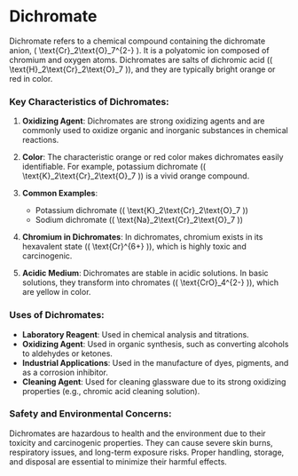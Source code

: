 # Dichromate

Dichromate refers to a chemical compound containing the dichromate anion, \( \text{Cr}_2\text{O}_7^{2-} \). It is a polyatomic ion composed of chromium and oxygen atoms. Dichromates are salts of dichromic acid (\( \text{H}_2\text{Cr}_2\text{O}_7 \)), and they are typically bright orange or red in color.

### Key Characteristics of Dichromates:
1. **Oxidizing Agent**:
   Dichromates are strong oxidizing agents and are commonly used to oxidize organic and inorganic substances in chemical reactions.

2. **Color**:
   The characteristic orange or red color makes dichromates easily identifiable. For example, potassium dichromate (\( \text{K}_2\text{Cr}_2\text{O}_7 \)) is a vivid orange compound.

3. **Common Examples**:
   - Potassium dichromate (\( \text{K}_2\text{Cr}_2\text{O}_7 \))
   - Sodium dichromate (\( \text{Na}_2\text{Cr}_2\text{O}_7 \))

4. **Chromium in Dichromates**:
   In dichromates, chromium exists in its hexavalent state (\( \text{Cr}^{6+} \)), which is highly toxic and carcinogenic.

5. **Acidic Medium**:
   Dichromates are stable in acidic solutions. In basic solutions, they transform into chromates (\( \text{CrO}_4^{2-} \)), which are yellow in color.

### Uses of Dichromates:
- **Laboratory Reagent**: Used in chemical analysis and titrations.
- **Oxidizing Agent**: Used in organic synthesis, such as converting alcohols to aldehydes or ketones.
- **Industrial Applications**: Used in the manufacture of dyes, pigments, and as a corrosion inhibitor.
- **Cleaning Agent**: Used for cleaning glassware due to its strong oxidizing properties (e.g., chromic acid cleaning solution).

### Safety and Environmental Concerns:
Dichromates are hazardous to health and the environment due to their toxicity and carcinogenic properties. They can cause severe skin burns, respiratory issues, and long-term exposure risks. Proper handling, storage, and disposal are essential to minimize their harmful effects.